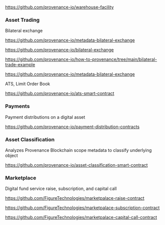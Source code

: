 https://github.com/provenance-io/warehouse-facility


### Asset Trading
Bilateral exchange

https://github.com/provenance-io/metadata-bilateral-exchange

https://github.com/provenance-io/bilateral-exchange

https://github.com/provenance-io/how-to-provenance/tree/main/bilateral-trade-example

https://github.com/provenance-io/metadata-bilateral-exchange

ATS, Limit Order Book

https://github.com/provenance-io/ats-smart-contract

### Payments
Payment distributions on a digital asset

https://github.com/provenance-io/payment-distribution-contracts

### Asset Classification
Analyzes Provenance Blockchain scope metadata to classify underlying object

https://github.com/provenance-io/asset-classification-smart-contract

### Marketplace
Digital fund service raise, subscription, and capital call

https://github.com/FigureTechnologies/marketpalace-raise-contract

https://github.com/FigureTechnologies/marketpalace-subscription-contract

https://github.com/FigureTechnologies/marketpalace-capital-call-contract